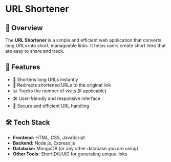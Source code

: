 # URL Shortener

## 📌 Overview
The **URL Shortener** is a simple and efficient web application that converts long URLs into short, manageable links. It helps users create short links that are easy to share and track.

## 🚀 Features
- 🔗 Shortens long URLs instantly  
- 🔄 Redirects shortened URLs to the original link  
- 📊 Tracks the number of visits (if applicable)  
- 🛠️ User-friendly and responsive interface  
- 🔐 Secure and efficient URL handling  

## 🛠️ Tech Stack
- **Frontend:** HTML, CSS, JavaScript  
- **Backend:** Node.js, Express.js  
- **Database:** MongoDB (or any other database you are using)  
- **Other Tools:** ShortID/UUID for generating unique links  

